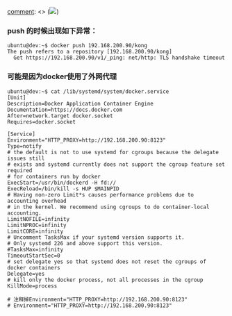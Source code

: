 [comment]: <> (![](https://cdn-images-1.medium.com/max/1600/1*sGHbxxLdm87_n7tKQS3EUg.png))
### push 的时候出现如下异常：

    
    
    ubuntu@dev:~$ docker push 192.168.200.90/kong
    The push refers to a repository [192.168.200.90/kong]
      Get https://192.168.200.90/v1/_ping: net/http: TLS handshake timeout
    

### 可能是因为docker使用了外网代理

    
    
    ubuntu@dev:~$ cat /lib/systemd/system/docker.service
    [Unit]
    Description=Docker Application Container Engine
    Documentation=https://docs.docker.com
    After=network.target docker.socket
    Requires=docker.socket
    
    [Service]
    Environment="HTTP_PROXY=http://192.168.200.90:8123"
    Type=notify
    # the default is not to use systemd for cgroups because the delegate issues still
    # exists and systemd currently does not support the cgroup feature set required
    # for containers run by docker
    ExecStart=/usr/bin/dockerd -H fd://
    ExecReload=/bin/kill -s HUP $MAINPID
    # Having non-zero Limit*s causes performance problems due to accounting overhead
    # in the kernel. We recommend using cgroups to do container-local accounting.
    LimitNOFILE=infinity
    LimitNPROC=infinity
    LimitCORE=infinity
    # Uncomment TasksMax if your systemd version supports it.
    # Only systemd 226 and above support this version.
    #TasksMax=infinity
    TimeoutStartSec=0
    # set delegate yes so that systemd does not reset the cgroups of docker containers
    Delegate=yes
    # kill only the docker process, not all processes in the cgroup
    KillMode=process
    
    # 注释掉Environment="HTTP_PROXY=http://192.168.200.90:8123"
    # Environment="HTTP_PROXY=http://192.168.200.90:8123"
    


[comment]: <tags> (docker,repository)
[comment]: <description> (dcoker私有仓库)
[comment]: <title> (ubuntu下docker push 私有仓库 timeout 解决方法)
[comment]: <author> (夏洛之枫)